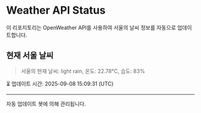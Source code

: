 
# Weather API Status

이 리포지토리는 OpenWeather API를 사용하여 서울의 날씨 정보를 자동으로 업데이트합니다.

## 현재 서울 날씨
> 서울의 현재 날씨: light rain, 온도: 22.78°C, 습도: 83%

⏳ 업데이트 시간: 2025-09-08 15:09:31 (UTC)

---
자동 업데이트 봇에 의해 관리됩니다.
